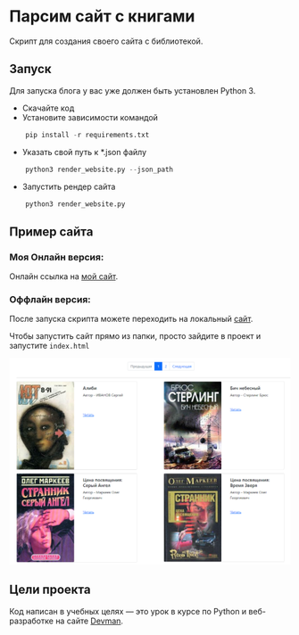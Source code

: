 # Парсим сайт с книгами

Скрипт для создания своего сайта с библиотекой.

## Запуск

Для запуска блога у вас уже должен быть установлен Python 3.

- Скачайте код
- Установите зависимости командой 
```python
    pip install -r requirements.txt
```
- Указать свой путь к *.json файлу 
```python
    python3 render_website.py --json_path
```
- Запустить рендер сайта
```python 
    python3 render_website.py
```

## Пример сайта

### Моя Онлайн версия:

Онлайн ссылка на [мой сайт](https://bogpc228.github.io/Parse-the-online-library/pages/index1.html).

### Оффлайн версия:

После запуска скрипта можете переходить на локальный [сайт](http://127.0.0.1:5500/pages/index1.html).

Чтобы запустить сайт прямо из папки, просто зайдите в проект и запустите ```index.html```

![Скриншот](static/Скриншот.png)

## Цели проекта

Код написан в учебных целях — это урок в курсе по Python и веб-разработке на сайте [Devman](https://dvmn.org).
